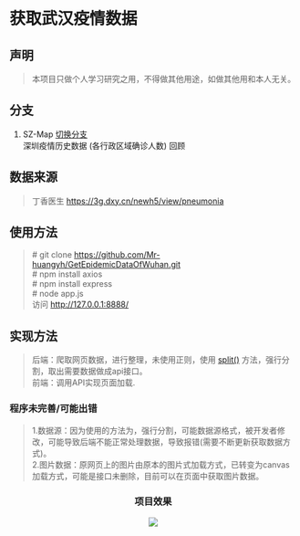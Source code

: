 # 获取武汉疫情数据

## 声明

> 本项目只做个人学习研究之用，不得做其他用途，如做其他用和本人无关。

## 分支

1. SZ-Map [切换分支](https://github.com/Mr-huangyh/GetEpidemicDataOfWuhan/tree/SZ-Map "SZ-Map")  
深圳疫情历史数据 (各行政区域确诊人数) 回顾  


## 数据来源

> 丁香医生 https://3g.dxy.cn/newh5/view/pneumonia

## 使用方法

> \# git clone https://github.com/Mr-huangyh/GetEpidemicDataOfWuhan.git  
\# npm install axios  
\# npm install express  
\# node app.js  
访问 http://127.0.0.1:8888/

## 实现方法

> 后端：爬取网页数据，进行整理，未使用正则，使用 [split()](https://www.w3school.com.cn/js/jsref_split.asp) 方法，强行分割，取出需要数据做成api接口。  
前端：调用API实现页面加载.

### 程序未完善/可能出错

> 1.数据源：因为使用的方法为，强行分割，可能数据源格式，被开发者修改，可能导致后端不能正常处理数据，导致报错(需要不断更新获取数据方式)。  
2.图片数据：原网页上的图片由原本的图片式加载方式，已转变为canvas加载方式，可能是接口未删除，目前可以在页面中获取图片数据。

<h3 align="center">项目效果</h3>

<div align="center">
    <img src="https://raw.githubusercontent.com/Mr-huangyh/GetEpidemicDataOfWuhan/master/README_IMG/1.png">
</div>